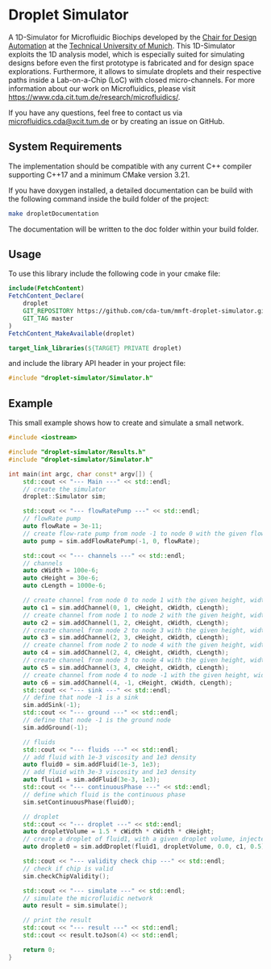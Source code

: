 # Droplet Simulator

A 1D-Simulator for Microfluidic Biochips developed by the [Chair for Design Automation](https://www.cda.cit.tum.de/) at the [Technical University of Munich](https://www.tum.de/). 
This 1D-Simulator exploits the 1D analysis model, which is especially suited for simulating designs before even the first prototype is fabricated and for design space explorations. Furthermore, it allows to simulate droplets and their respective paths inside a Lab-on-a-Chip (LoC) with closed micro-channels. 
For more information about our work on Microfluidics, please visit https://www.cda.cit.tum.de/research/microfluidics/. 

If you have any questions, feel free to contact us via microfluidics.cda@xcit.tum.de or by creating an issue on GitHub. 

## System Requirements
The implementation should be compatible with any current C++ compiler supporting C++17 and a minimum CMake version 3.21. 

If you have doxygen installed, a detailed documentation can be build with the following command inside the build folder of the project: 
```bash 
make dropletDocumentation
```

The documentation will be written to the doc folder within your build folder.

## Usage
To use this library include the following code in your cmake file: 
```cmake
include(FetchContent)
FetchContent_Declare(
    droplet
    GIT_REPOSITORY https://github.com/cda-tum/mmft-droplet-simulator.git
    GIT_TAG master
)
FetchContent_MakeAvailable(droplet)

target_link_libraries(${TARGET} PRIVATE droplet)
```
and include the library API header in your project file:
```cpp
#include "droplet-simulator/Simulator.h"
```

## Example
This small example shows how to create and simulate a small network. 
```c++
#include <iostream>

#include "droplet-simulator/Results.h"
#include "droplet-simulator/Simulator.h"

int main(int argc, char const* argv[]) {
    std::cout << "--- Main ---" << std::endl;
    // create the simulator
    droplet::Simulator sim;

    std::cout << "--- flowRatePump ---" << std::endl;
    // flowRate pump
    auto flowRate = 3e-11;
    // create flow-rate pump from node -1 to node 0 with the given flow-rate
    auto pump = sim.addFlowRatePump(-1, 0, flowRate);

    std::cout << "--- channels ---" << std::endl;
    // channels
    auto cWidth = 100e-6;
    auto cHeight = 30e-6;
    auto cLength = 1000e-6;

    // create channel from node 0 to node 1 with the given height, width, length
    auto c1 = sim.addChannel(0, 1, cHeight, cWidth, cLength);
    // create channel from node 1 to node 2 with the given height, width, length
    auto c2 = sim.addChannel(1, 2, cHeight, cWidth, cLength);
    // create channel from node 2 to node 3 with the given height, width, length
    auto c3 = sim.addChannel(2, 3, cHeight, cWidth, cLength);
    // create channel from node 2 to node 4 with the given height, width, length
    auto c4 = sim.addChannel(2, 4, cHeight, cWidth, cLength);
    // create channel from node 3 to node 4 with the given height, width, length
    auto c5 = sim.addChannel(3, 4, cHeight, cWidth, cLength);
    // create channel from node 4 to node -1 with the given height, width, length
    auto c6 = sim.addChannel(4, -1, cHeight, cWidth, cLength);
    std::cout << "--- sink ---" << std::endl;
    // define that node -1 is a sink
    sim.addSink(-1);
    std::cout << "--- ground ---" << std::endl;
    // define that node -1 is the ground node
    sim.addGround(-1);

    // fluids
    std::cout << "--- fluids ---" << std::endl;
    // add fluid with 1e-3 viscosity and 1e3 density
    auto fluid0 = sim.addFluid(1e-3, 1e3);
    // add fluid with 3e-3 viscosity and 1e3 density
    auto fluid1 = sim.addFluid(3e-3, 1e3);
    std::cout << "--- continuousPhase ---" << std::endl;
    // define which fluid is the continuous phase
    sim.setContinuousPhase(fluid0);

    // droplet
    std::cout << "--- droplet ---" << std::endl;
    auto dropletVolume = 1.5 * cWidth * cWidth * cHeight;
    // create a droplet of fluid1, with a given droplet volume, injected at injectionTime 0.0 in channel with the channelId c1 at relative injection position 0.5
    auto droplet0 = sim.addDroplet(fluid1, dropletVolume, 0.0, c1, 0.5);

    std::cout << "--- validity check chip ---" << std::endl;
    // check if chip is valid
    sim.checkChipValidity();

    std::cout << "--- simulate ---" << std::endl;
    // simulate the microfluidic network
    auto result = sim.simulate();

    // print the result
    std::cout << "--- result ---" << std::endl;
    std::cout << result.toJson(4) << std::endl;

    return 0;
}
````